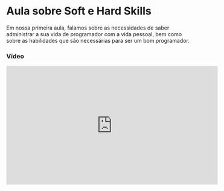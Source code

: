 <h1>Aula sobre Soft e Hard Skills</h1>

Em nossa primeira aula, falamos sobre as necessidades de saber administrar a sua vida de programador com a vida pessoal, bem como sobre as habilidades que são necessárias para ser um bom programador. 

<h3>Vídeo</h3>
<iframe width="560" height="315" src="https://www.youtube.com/embed/qV-XK6J6Uo4" title="YouTube video player" frameborder="0" allow="accelerometer; autoplay; clipboard-write; encrypted-media; gyroscope; picture-in-picture" allowfullscreen></iframe>
